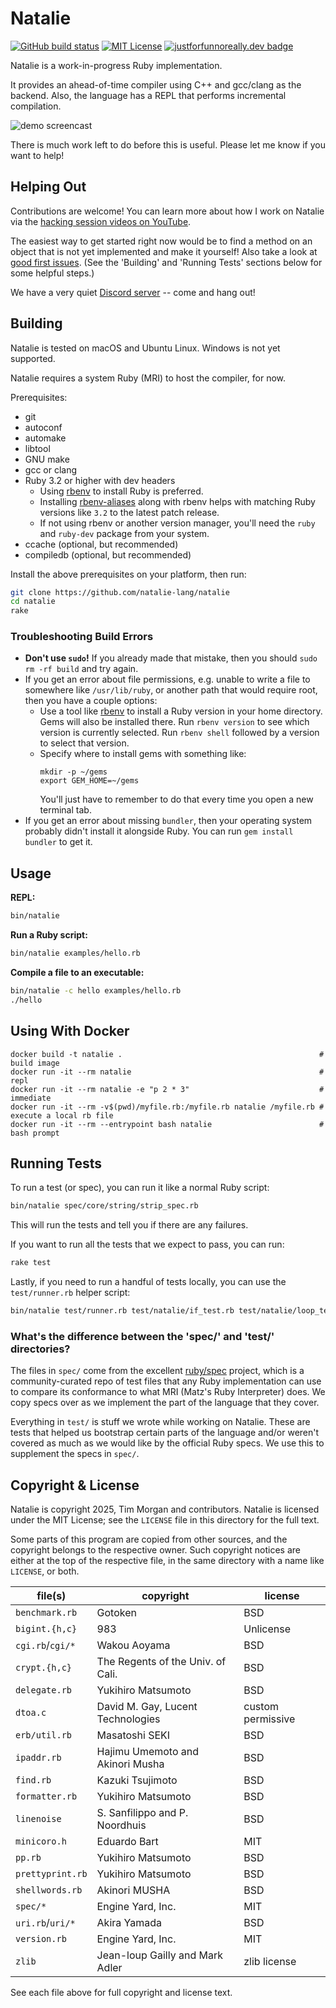 # Natalie

[![GitHub build status](https://github.com/natalie-lang/natalie/actions/workflows/test.yml/badge.svg)](https://github.com/natalie-lang/natalie/actions?query=workflow%3ATest+branch%3Amaster)
[![MIT License](https://img.shields.io/badge/license-MIT-blue)](https://github.com/natalie-lang/natalie/blob/master/LICENSE)
[![justforfunnoreally.dev badge](https://img.shields.io/badge/justforfunnoreally-dev-9ff)](https://justforfunnoreally.dev)

Natalie is a work-in-progress Ruby implementation.

It provides an ahead-of-time compiler using C++ and gcc/clang as the backend.
Also, the language has a REPL that performs incremental compilation.

![demo screencast](examples/demo.gif)

There is much work left to do before this is useful. Please let me know if you
want to help!

## Helping Out

Contributions are welcome! You can learn more about how I work on Natalie via
the [hacking session videos on YouTube](https://www.youtube.com/playlist?list=PLWUx_XkUoGTq-nkbhnk6PN4m109ISo5BX).

The easiest way to get started right now would be to find a method on an object
that is not yet implemented and make it yourself! Also take a look at
[good first issues](https://github.com/natalie-lang/natalie/issues?q=is%3Aissue+is%3Aopen+label%3A%22good+first+issue%22).
(See the 'Building' and 'Running Tests' sections below for some helpful steps.)

We have a very quiet [Discord server](https://discord.gg/hnHp2tdQyn) -- come and hang out!

## Building

Natalie is tested on macOS and Ubuntu Linux. Windows is not yet supported.

Natalie requires a system Ruby (MRI) to host the compiler, for now.

Prerequisites:

- git
- autoconf
- automake
- libtool
- GNU make
- gcc or clang
- Ruby 3.2 or higher with dev headers
  - Using [rbenv](https://github.com/rbenv/rbenv) to install Ruby is preferred.
  - Installing [rbenv-aliases](https://github.com/tpope/rbenv-aliases) along with rbenv helps with matching Ruby versions like `3.2` to the latest patch release.
  - If not using rbenv or another version manager, you'll need the `ruby` and `ruby-dev` package from your system.
- ccache (optional, but recommended)
- compiledb (optional, but recommended)

Install the above prerequisites on your platform, then run:

```sh
git clone https://github.com/natalie-lang/natalie
cd natalie
rake
```

### Troubleshooting Build Errors

- **Don't use `sudo`!** If you already made that mistake, then you should `sudo rm -rf build`
  and try again.
- If you get an error about file permissions, e.g. unable to write a file to somewhere like
  `/usr/lib/ruby`, or another path that would require root, then you have a couple options:
  - Use a tool like [rbenv](https://github.com/rbenv/rbenv) to install a Ruby version in your
    home directory. Gems will also be installed there. Run `rbenv version` to see which version
    is currently selected. Run `rbenv shell` followed by a version to select that version.
  - Specify where to install gems with something like:
    ```
    mkdir -p ~/gems
    export GEM_HOME=~/gems
    ```
    You'll just have to remember to do that every time you open a new terminal tab.
- If you get an error about missing `bundler`, then your operating system probably didn't
  install it alongside Ruby. You can run `gem install bundler` to get it.

## Usage

**REPL:**

```sh
bin/natalie
```

**Run a Ruby script:**

```sh
bin/natalie examples/hello.rb
```

**Compile a file to an executable:**

```sh
bin/natalie -c hello examples/hello.rb
./hello
```

## Using With Docker

```
docker build -t natalie .                                            # build image
docker run -it --rm natalie                                          # repl
docker run -it --rm natalie -e "p 2 * 3"                             # immediate
docker run -it --rm -v$(pwd)/myfile.rb:/myfile.rb natalie /myfile.rb # execute a local rb file
docker run -it --rm --entrypoint bash natalie                        # bash prompt
```

## Running Tests

To run a test (or spec), you can run it like a normal Ruby script:

```sh
bin/natalie spec/core/string/strip_spec.rb
```

This will run the tests and tell you if there are any failures.

If you want to run all the tests that we expect to pass, you can run:

```sh
rake test
```

Lastly, if you need to run a handful of tests locally, you can use the
`test/runner.rb` helper script:

```sh
bin/natalie test/runner.rb test/natalie/if_test.rb test/natalie/loop_test.rb
```

### What's the difference between the 'spec/' and 'test/' directories?

The files in `spec/` come from the excellent [ruby/spec](https://github.com/ruby/spec)
project, which is a community-curated repo of test files that any Ruby
implementation can use to compare its conformance to what MRI (Matz's Ruby
Interpreter) does. We copy specs over as we implement the part of the language
that they cover.

Everything in `test/` is stuff we wrote while working on Natalie. These are
tests that helped us bootstrap certain parts of the language and/or weren't
covered as much as we would like by the official Ruby specs. We use this
to supplement the specs in `spec/`.

## Copyright & License

Natalie is copyright 2025, Tim Morgan and contributors. Natalie is licensed
under the MIT License; see the `LICENSE` file in this directory for the full text.

Some parts of this program are copied from other sources, and the copyright
belongs to the respective owner. Such copyright notices are either at the top of
the respective file, in the same directory with a name like `LICENSE`, or both.

| file(s)          | copyright                         | license           |
| ---------------- | --------------------------------- | ----------------- |
| `benchmark.rb`   | Gotoken                           | BSD               |
| `bigint.{h,c}`   | 983                               | Unlicense         |
| `cgi.rb`/`cgi/*` | Wakou Aoyama                      | BSD               |
| `crypt.{h,c}`    | The Regents of the Univ. of Cali. | BSD               |
| `delegate.rb`    | Yukihiro Matsumoto                | BSD               |
| `dtoa.c`         | David M. Gay, Lucent Technologies | custom permissive |
| `erb/util.rb`    | Masatoshi SEKI                    | BSD               |
| `ipaddr.rb`      | Hajimu Umemoto and Akinori Musha  | BSD               |
| `find.rb`        | Kazuki Tsujimoto                  | BSD               |
| `formatter.rb`   | Yukihiro Matsumoto                | BSD               |
| `linenoise`      | S. Sanfilippo and P. Noordhuis    | BSD               |
| `minicoro.h`     | Eduardo Bart                      | MIT               |
| `pp.rb`          | Yukihiro Matsumoto                | BSD               |
| `prettyprint.rb` | Yukihiro Matsumoto                | BSD               |
| `shellwords.rb`  | Akinori MUSHA                     | BSD               |
| `spec/*`         | Engine Yard, Inc.                 | MIT               |
| `uri.rb`/`uri/*` | Akira Yamada                      | BSD               |
| `version.rb`     | Engine Yard, Inc.                 | MIT               |
| `zlib`           | Jean-loup Gailly and Mark Adler   | zlib license      |

See each file above for full copyright and license text.
